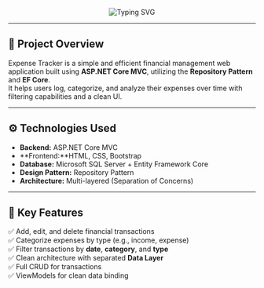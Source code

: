 <p align="center">
  <img src="https://readme-typing-svg.herokuapp.com?font=Segoe+UI+Black&size=28&duration=3000&pause=500&color=FFFFFF&center=true&vCenter=true&width=600&lines=%F0%9F%92%B8+Expense+Tracker+App" alt="Typing SVG" />
</p>

---

## 📌 Project Overview
Expense Tracker is a simple and efficient financial management web application built using **ASP.NET Core MVC**, utilizing the **Repository Pattern** and **EF Core**.  
It helps users log, categorize, and analyze their expenses over time with filtering capabilities and a clean UI.

---

## ⚙️ Technologies Used

- **Backend:** ASP.NET Core MVC
- **Frontend:**HTML, CSS, Bootstrap
- **Database:** Microsoft SQL Server + Entity Framework Core
- **Design Pattern:** Repository Pattern
- **Architecture:** Multi-layered (Separation of Concerns)

---

## 🎯 Key Features

✅ Add, edit, and delete financial transactions  
✅ Categorize expenses by type (e.g., income, expense)  
✅ Filter transactions by **date**, **category**, and **type**  
✅ Clean architecture with separated **Data Layer**  
✅ Full CRUD for transactions  
✅ ViewModels for clean data binding  

